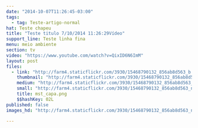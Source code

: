 ```yaml
---
date: "2014-10-07T11:26:45-03:00"
tags:
  - tag: Teste-artigo-normal
hat: Teste chapeu
title: "Teste titulo 7/10/2014 11:26:29Vídeo"
support_line: Teste linha fina
menu: meio ambiente
section: tv
video: "https://www.youtube.com/watch?v=QixID6N6ImM"
layout: post
files:
  - link: "http://farm4.staticflickr.com/3930/15468790132_856ab8d563_b.jpg"
    thumbnail: "http://farm4.staticflickr.com/3930/15468790132_856ab8d563_t.jpg"
    medium: "http://farm4.staticflickr.com/3930/15468790132_856ab8d563_z.jpg"
    small: "http://farm4.staticflickr.com/3930/15468790132_856ab8d563_n.jpg"
    title: mst_capa.png
    $$hashKey: 02L
published: false
images_hd: "http://farm4.staticflickr.com/3930/15468790132_856ab8d563_n.jpg"

---
```

